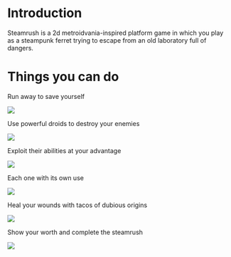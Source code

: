 # Introduction

Steamrush is a 2d metroidvania-inspired platform game in which you play as a steampunk ferret trying to escape from an
old laboratory full of dangers.

# Things you can do

Run away to save yourself

![](https://github.com/Malgesw/platformGame/blob/master/Gifs/room1clip.gif)

Use powerful droids to destroy your enemies

![](https://github.com/Malgesw/platformGame/blob/master/Gifs/clipShellDroid1.gif)

Exploit their abilities at your advantage

![](https://github.com/Malgesw/platformGame/blob/master/Gifs/clipShellDroid2.gif)

Each one with its own use

![](https://github.com/Malgesw/platformGame/blob/master/Gifs/clipGlidingDroid.gif)

Heal your wounds with tacos of dubious origins

![](https://github.com/Malgesw/platformGame/blob/master/Gifs/clipTaco.gif)

Show your worth and complete the steamrush

![](https://github.com/Malgesw/platformGame/blob/master/Gifs/clipBoss.gif)
